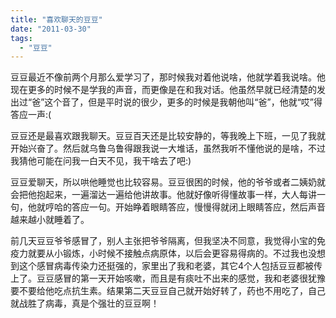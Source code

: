 ```yaml
---
title: "喜欢聊天的豆豆"
date: "2011-03-30"
tags: 
  - "豆豆"
---
```


豆豆最近不像前两个月那么爱学习了，那时候我对着他说啥，他就学着我说啥。他现在更多的时候不是学我的声音，而更像是在和我对话。他虽然早就已经清楚的发出过“爸”这个音了，但是平时说的很少，更多的时候是我朝他叫“爸”，他就“哎”得答应一声:(

豆豆还是最喜欢跟我聊天。豆豆百天还是比较安静的，等我晚上下班，一见了我就开始兴奋了。然后就乌鲁乌鲁得跟我说一大堆话，虽然我听不懂他说的是啥，不过我猜他可能在问我一白天不见，我干啥去了吧:)

豆豆爱聊天，所以哄他睡觉也比较容易。豆豆很困的时候，他的爷爷或者二姨奶就会把他抱起来，一遍溜达一遍给他讲故事。他就好像听得懂故事一样，大人每讲一句，他就哼哈的答应一句。开始睁着眼睛答应，慢慢得就闭上眼睛答应，然后声音越来越小就睡着了。

前几天豆豆爷爷感冒了，别人主张把爷爷隔离，但我坚决不同意，我觉得小宝的免疫力就要从小锻炼，小时候不接触点病原体，以后会更容易得病的。不过我也没想到这个感冒病毒传染力还挺强的，家里出了我和老婆，其它4个人包括豆豆都被传上了。豆豆感冒的第一天开始咳嗽，而且是有痰吐不出来的感觉，我和老婆很犹豫要不要给他吃点抗生素。结果第二天豆豆自己就开始好转了，药也不用吃了，自己就战胜了病毒，真是个强壮的豆豆啊！
